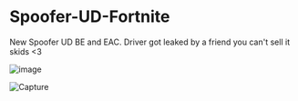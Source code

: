 # Spoofer-UD-Fortnite

New Spoofer UD BE and EAC. Driver got leaked by a friend you can't sell it skids <3

![image](https://user-images.githubusercontent.com/97419008/149679150-d89dc19c-84ad-474d-b6dd-305a3aaae5b1.png)

![Capture](https://user-images.githubusercontent.com/97419008/149679214-58cc54f3-614d-431d-a965-c11d1aa3cbd6.PNG)
  
